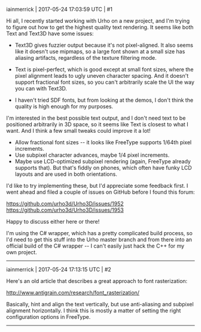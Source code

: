 iainmerrick | 2017-05-24 17:03:59 UTC | #1

Hi all, I recently started working with Urho on a new project, and I'm trying to figure out how to get the highest quality text rendering. It seems like both Text and Text3D have some issues:

* Text3D gives fuzzier output because it's not pixel-aligned. It also seems like it doesn't use mipmaps, so a large font shown at a small size has aliasing artifacts, regardless of the texture filtering mode.

* Text is pixel-perfect, which is good except at small font sizes, where the pixel alignment leads to ugly uneven character spacing. And it doesn't support fractional font sizes, so you can't arbitrarily scale the UI the way you can with Text3D.

* I haven't tried SDF fonts, but from looking at the demos, I don't think the quality is high enough for my purposes.

I'm interested in the best possible text output, and I don't need text to be positioned arbitrarily in 3D space, so it seems like Text is closest to what I want. And I think a few small tweaks could improve it a lot!

* Allow fractional font sizes -- it looks like FreeType supports 1/64th pixel increments.
* Use subpixel character advances, maybe 1/4 pixel increments.
* Maybe use LCD-optimized subpixel rendering (again, FreeType already supports that). But that's fiddly on phones, which often have funky LCD layouts and are used in both orientations.

I'd like to try implementing these, but I'd appreciate some feedback first. I went ahead and filed a couple of issues on GitHub before I found this forum:

https://github.com/urho3d/Urho3D/issues/1952
https://github.com/urho3d/Urho3D/issues/1953

Happy to discuss either here or there!

I'm using the C# wrapper, which has a pretty complicated build process, so I'd need to get this stuff into the Urho master branch and from there into an official build of the C# wrapper -- I can't easily just hack the C++ for my own project.

-------------------------

iainmerrick | 2017-05-24 17:13:15 UTC | #2

Here's an old article that describes a great approach to font rasterization:

http://www.antigrain.com/research/font_rasterization/

Basically, hint and align the text vertically, but use anti-aliasing and subpixel alignment horizontally. I think this is mostly a matter of setting the right configuration options in FreeType.

-------------------------

